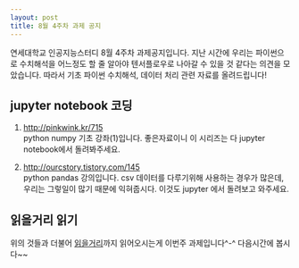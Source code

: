 ```yaml
---
layout: post
title: 8월 4주차 과제 공지
---
```


연세대학교 인공지능스터디 8월 4주차 과제공지입니다. 
지난 시간에 우리는 파이썬으로 수치해석을 어느정도 할 줄 알아야 텐서플로우로 나아갈 수 있을 것 같다는 의견을 모았습니다. 따라서 기초 파이썬 수치해석, 데이터 처리 관련 자료를 올려드립니다!

## jupyter notebook 코딩
1. http://pinkwink.kr/715   
python numpy 기초 강좌(1)입니다. 좋은자료이니 이 시리즈는 다 jupyter notebook에서 돌려봐주세요.

2. http://ourcstory.tistory.com/145   
python pandas 강의입니다. csv 데이터를 다루기위해 사용하는 경우가 많은데, 우리는 그렇일이 많기 때문에 익혀줍시다. 이것도 jupyter 에서 돌려보고 와주세요.

## 읽을거리 읽기

위의 것들과 더불어 [읽을거리](https://learninginthedeep.github.io/Literatures/)까지 읽어오시는게 이번주 과제입니다^-^ 
다음시간에 봅시다~~



